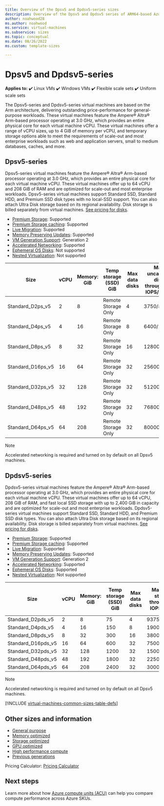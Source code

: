 ```yaml
---
title: Overview of the Dpsv5 and Dpdsv5-series sizes
description: Overview of the Dpsv5 and Dpdsv5 series of ARM64-based Azure Virtual Machines featuring the 80 core, 3.0 GHz Ampere Altra processor.
author: noahwood28
ms.author: noahwood
ms.service: virtual-machines
ms.subservice: sizes
ms.topic: conceptual
ms.date: 08/26/2022
ms.custom: template-sizes

---
```


# Dpsv5 and Dpdsv5-series

**Applies to:** :heavy_check_mark: Linux VMs :heavy_check_mark: Windows VMs :heavy_check_mark: Flexible scale sets :heavy_check_mark: Uniform scale sets

The Dpsv5-series and Dpdsv5-series virtual machines are based on the Arm architecture, delivering outstanding price-performance for general-purpose workloads. These virtual machines feature the Ampere® Altra® Arm-based processor operating at 3.0 GHz, which provides an entire physical core for each virtual machine vCPU. These virtual machines offer a range of vCPU sizes, up to 4 GiB of memory per vCPU, and temporary storage options able to meet the requirements of scale-out and most enterprise workloads such as web and application servers, small to medium databases, caches, and more.

## Dpsv5-series

Dpsv5-series virtual machines feature the Ampere® Altra® Arm-based processor operating at 3.0 GHz, which provides an entire physical core for each virtual machine vCPU. These virtual machines offer up to 64 vCPU and 208 GiB of RAM and are optimized for scale-out and most enterprise workloads. Dpsv5-series virtual machines support Standard SSD, Standard HDD, and Premium SSD disk types with no local-SSD support. You can also attach Ultra Disk storage based on its regional availability. Disk storage is billed separately from virtual machines. [See pricing for disks](https://azure.microsoft.com/pricing/details/managed-disks/).

- [Premium Storage](premium-storage-performance.md): Supported 
- [Premium Storage caching](premium-storage-performance.md): Supported 
- [Live Migration](maintenance-and-updates.md): Supported 
- [Memory Preserving Updates](maintenance-and-updates.md): Supported 
- [VM Generation Support](generation-2.md): Generation 2 
- [Accelerated Networking](../virtual-network/create-vm-accelerated-networking-cli.md): Supported 
- [Ephemeral OS Disks](ephemeral-os-disks.md): Not supported
- [Nested Virtualization](/virtualization/hyper-v-on-windows/user-guide/nested-virtualization): Not supported

| Size | vCPU | Memory: GiB | Temp storage (SSD) GiB | Max data disks | Max uncached disk throughput: IOPS/MBps | Max burst uncached disk throughput: IOPS/MBps | Max NICs | Max network bandwidth (Mbps) |
|---|---|---|---|---|---|---|---|---|
| Standard_D2ps_v5	| 2	| 8	| Remote Storage Only	| 4	| 3750/85	| 10000/1200 | 2 | 12500 |
| Standard_D4ps_v5	| 4	| 16	| Remote Storage Only	| 8	| 6400/145	| 20000/1200 | 2 | 12500 |
| Standard_D8ps_v5	| 8	| 32	| Remote Storage Only	| 16	| 12800/290	| 20000/1200 | 4 | 12500 |
| Standard_D16ps_v5	| 16	| 64	| Remote Storage Only	| 32	| 25600/600	| 40000/1200 | 4 | 12500 |
| Standard_D32ps_v5	| 32	| 128	| Remote Storage Only	| 32	| 51200/865	| 80000/2000 | 8 | 16000 |
| Standard_D48ps_v5	| 48	| 192	| Remote Storage Only	| 32	| 76800/1315	| 80000/3000 | 8 | 24000 |
| Standard_D64ps_v5	| 64	| 208	| Remote Storage Only	| 32	| 80000/1735	| 80000/3000 | 8 | 40000 |

> [!NOTE]
> Accelerated networking is required and turned on by default on all Dpsv5 machines.

## Dpdsv5-series

Dpdsv5-series virtual machines feature the Ampere® Altra® Arm-based processor operating at 3.0 GHz, which provides an entire physical core for each virtual machine vCPU. These virtual machines offer up to 64 vCPU, 208 GiB of RAM, and fast local SSD storage with up to 2,400 GiB in capacity and are optimized for scale-out and most enterprise workloads. Dpdsv5-series virtual machines support Standard SSD, Standard HDD, and Premium SSD disk types. You can also attach Ultra Disk storage based on its regional availability. Disk storage is billed separately from virtual machines. [See pricing for disks](https://azure.microsoft.com/pricing/details/managed-disks/).

- [Premium Storage](premium-storage-performance.md): Supported 
- [Premium Storage caching](premium-storage-performance.md): Supported 
- [Live Migration](maintenance-and-updates.md): Supported 
- [Memory Preserving Updates](maintenance-and-updates.md): Supported 
- [VM Generation Support](generation-2.md): Generation 2 
- [Accelerated Networking](../virtual-network/create-vm-accelerated-networking-cli.md): Supported 
- [Ephemeral OS Disks](ephemeral-os-disks.md): Supported
- [Nested Virtualization](/virtualization/hyper-v-on-windows/user-guide/nested-virtualization): Not supported

| Size | vCPU | Memory: GiB | Temp storage (SSD) GiB | Max data disks | Max temp storage throughput: IOPS/MBps | Max uncached disk throughput: IOPS/MBps | Max burst uncached disk throughput: IOPS/MBps | Max NICs | Max network bandwidth (Mbps) |
|---|---|---|---|---|---|---|---|---|---|
| Standard_D2pds_v5    | 2  | 8  | 75   | 4  | 9375/125     | 3750/85  | 10000/1200 | 2 | 12500 |
| Standard_D4pds_v5 | 4 | 16 | 150 | 8 | 19000/250 | 6400/145 | 20000/1200 | 2 | 12500 |
| Standard_D8pds_v5 | 8 | 32 | 300 | 16 | 38000/500 | 12800/290 | 20000/1200 | 4 | 12500 |
| Standard_D16pds_v5 | 16 | 64 | 600 | 32 | 75000/1000 | 25600/600 | 40000/1200 | 4 | 12500 |
| Standard_D32pds_v5 | 32 | 128 | 1200 | 32 | 150000/2000 | 51200/865 | 80000/2000 | 8 | 16000 |
| Standard_D48pds_v5 | 48 | 192 | 1800 | 32 | 225000/3000 | 76800/1315 | 80000/3000 | 8 | 24000 |
| Standard_D64pds_v5 | 64 | 208 | 2400 | 32 | 300000/4000 | 80000/1735 |80000/3000 | 8 | 40000 |

> [!NOTE]
> Accelerated networking is required and turned on by default on all Dpsv5 machines.

[!INCLUDE [virtual-machines-common-sizes-table-defs](../../includes/virtual-machines-common-sizes-table-defs.md)]

## Other sizes and information

- [General purpose](sizes-general.md)
- [Memory optimized](sizes-memory.md)
- [Storage optimized](sizes-storage.md)
- [GPU optimized](sizes-gpu.md)
- [High performance compute](sizes-hpc.md)
- [Previous generations](sizes-previous-gen.md)

Pricing Calculator: [Pricing Calculator](https://azure.microsoft.com/pricing/calculator/)

## Next steps

Learn more about how [Azure compute units (ACU)](acu.md) can help you compare compute performance across Azure SKUs.
